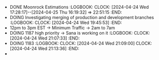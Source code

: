 - DONE Moonrock Estimations
  :LOGBOOK:
  CLOCK: [2024-04-24 Wed 17:28:17]--[2024-04-25 Thu 16:19:32] =>  22:51:15
  :END:
- DOING Investigating merging of production and development branches
  :LOGBOOK:
  CLOCK: [2024-04-24 Wed 19:45:53]
  :END:
- 12pm to 3pm EST  -> Minimum Traffic -> 2am to 7am
- DOING 1187 high priority -> Sana is working on it
  :LOGBOOK:
  CLOCK: [2024-04-24 Wed 21:07:33]
  :END:
- DOING 1183
  :LOGBOOK:
  CLOCK: [2024-04-24 Wed 21:09:00]
  CLOCK: [2024-04-24 Wed 21:13:36]
  :END:
-
